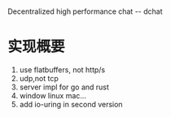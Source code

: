 
# 
Decentralized high performance chat -- dchat
# 实现概要
1. use flatbuffers, not http/s
2. udp,not tcp
3. server impl for go and rust
4. window linux mac...
5. add io-uring in second version